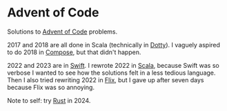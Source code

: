 # Advent of Code

Solutions to [Advent of Code] problems.

2017 and 2018 are all done in Scala (technically in [Dotty]). I vaguely aspired to do 2018 in
[Compose], but that didn't happen.

2022 and 2023 are in [Swift]. I rewrote 2022 in [Scala], because Swift was so verbose I wanted to
see how the solutions felt in a less tedious language. Then I also tried rewriting 2022 in [Flix],
but I gave up after seven days because Flix was so annoying.

Note to self: try [Rust] in 2024.

[Advent of Code]: https://adventofcode.com
[Compose]: https://github.com/samskivert/compose
[Scala]: https://www.scala-lang.org/
[Dotty]: https://dotty.epfl.ch/
[Swift]: https://developer.apple.com/swift/
[Rust]: https://www.rust-lang.org/
[Flix]: https://flix.dev/
